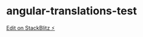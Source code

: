 # angular-translations-test

[Edit on StackBlitz ⚡️](https://stackblitz.com/edit/angular-translations-test)
